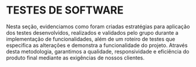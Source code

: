 # TESTES DE SOFTWARE

Nesta seção, evidenciamos como foram criadas estratégias para aplicação dos testes desenvolvidos, realizados e validados pelo grupo durante a implementação de funcionalidades, além de um roteiro de testes que especifica as alterações e demonstra a funcionalidade do projeto. Através desta metodologia, garantimos a qualidade, responsividade e eficiência do produto final mediante as exigências de nossos clientes.

## 